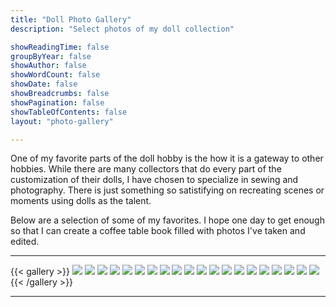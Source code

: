 ```yaml
---
title: "Doll Photo Gallery"
description: "Select photos of my doll collection"

showReadingTime: false
groupByYear: false
showAuthor: false
showWordCount: false
showDate: false
showBreadcrumbs: false
showPagination: false
showTableOfContents: false
layout: "photo-gallery"

---
```


One of my favorite parts of the doll hobby is the how it is a gateway to other hobbies. While there are many collectors that do every part of the customization of their dolls, I have chosen to specialize in sewing and photography. There is just something so satistifying on recreating scenes or moments using dolls as the talent.

Below are a selection of some of my favorites. I hope one day to get enough so that I can create a coffee table book filled with photos I've taken and edited.

---

{{< gallery >}}
  <img src="gallery-images/01.png" class="grid-w50 md:grid-w33 xl:grid-w25 rounded-lg" />
  <img src="gallery-images/02.png" class="grid-w50 md:grid-w33 xl:grid-w25 rounded-lg" />
  <img src="gallery-images/03.png" class="grid-w50 md:grid-w33 xl:grid-w25 rounded-lg" />
  <img src="gallery-images/04.png" class="grid-w50 md:grid-w33 xl:grid-w25 rounded-lg" />
  <img src="gallery-images/05.png" class="grid-w50 md:grid-w33 xl:grid-w25 rounded-lg" />
  <img src="gallery-images/06.png" class="grid-w50 md:grid-w33 xl:grid-w25 rounded-lg" />
  <img src="gallery-images/07.png" class="grid-w50 md:grid-w33 xl:grid-w25 rounded-lg" />
  <img src="gallery-images/08.png" class="grid-w50 md:grid-w33 xl:grid-w25 rounded-lg" />
  <img src="gallery-images/09.png" class="grid-w50 md:grid-w33 xl:grid-w25 rounded-lg" />
  <img src="gallery-images/10.png" class="grid-w50 md:grid-w33 xl:grid-w25 rounded-lg" />
  <img src="gallery-images/11.png" class="grid-w50 md:grid-w33 xl:grid-w25 rounded-lg" />
  <img src="gallery-images/12.png" class="grid-w50 md:grid-w33 xl:grid-w25 rounded-lg" />
  <img src="gallery-images/13.png" class="grid-w50 md:grid-w33 xl:grid-w25 rounded-lg" />
  <img src="gallery-images/14.png" class="grid-w50 md:grid-w33 xl:grid-w25 rounded-lg" />
  <img src="gallery-images/15.png" class="grid-w50 md:grid-w33 xl:grid-w25 rounded-lg" />
  <img src="gallery-images/16.png" class="grid-w50 md:grid-w33 xl:grid-w25 rounded-lg" />
  <img src="gallery-images/17.png" class="grid-w50 md:grid-w33 xl:grid-w25 rounded-lg" />
  <img src="gallery-images/18.png" class="grid-w50 md:grid-w33 xl:grid-w25 rounded-lg" />
  <img src="gallery-images/19.png" class="grid-w50 md:grid-w33 xl:grid-w25 rounded-lg" />
  <img src="gallery-images/20.png" class="grid-w50 md:grid-w33 xl:grid-w25 rounded-lg" />
{{< /gallery >}}

---